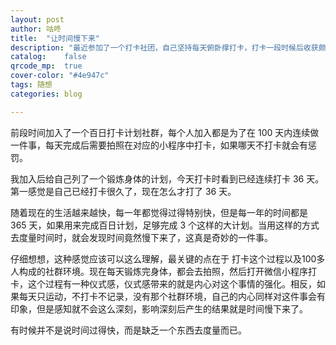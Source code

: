 ```yaml
---
layout: post
author: 咕咚
title:  "让时间慢下来"
description: "最近参加了一个打卡社团，自己坚持每天俯卧撑打卡，打卡一段时候后收获颇多，除了身体上的变化，自己的内心也有不少感悟收获，坚持正是一个奇妙的事。"
catalog:    false
qrcode_mp:  true
cover-color: "#4e947c"
tags: 随想
categories: blog

---
```


前段时间加入了一个百日打卡计划社群，每个人加入都是为了在 100 天内连续做一件事，每天完成后需要拍照在对应的小程序中打卡，如果哪天不打卡就会有惩罚。

我加入后给自己列了一个锻炼身体的计划，今天打卡时看到已经连续打卡 36 天。第一感觉是自己已经打卡很久了，现在怎么才打了 36 天。

随着现在的生活越来越快，每一年都觉得过得特别快，但是每一年的时间都是 365 天，如果用来完成百日计划，足够完成 3 个这样的大计划。当用这样的方式去度量时间时，就会发现时间竟然慢下来了，这真是奇妙的一件事。

仔细想想，这种感觉应该可以这么理解，最关键的点在于 打卡这个过程以及100多人构成的社群环境。现在每天锻炼完身体，都会去拍照，然后打开微信小程序打卡，这个过程有一种仪式感，仪式感带来的就是内心对这个事情的强化。相反，如果每天只运动，不打卡不记录，没有那个社群环境，自己的内心同样对这件事会有印象，但是感知就不会这么深刻，影响深刻后产生的结果就是时间慢下来了。

有时候并不是说时间过得快，而是缺乏一个东西去度量而已。